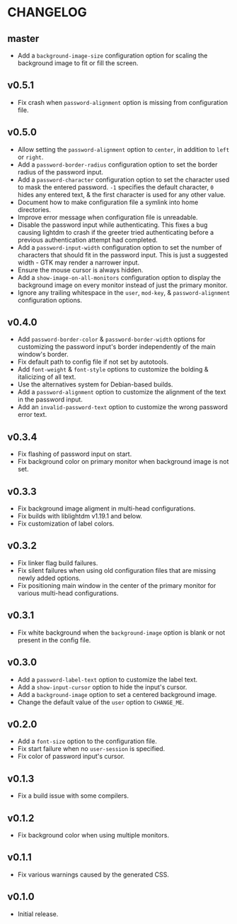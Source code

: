 # CHANGELOG

## master

* Add a `background-image-size` configuration option for scaling the background
  image to fit or fill the screen.

## v0.5.1

* Fix crash when `password-alignment` option is missing from configuration
  file.

## v0.5.0

* Allow setting the `password-alignment` option to `center`, in addition to
  `left` or `right`.
* Add a `password-border-radius` configuration option to set the border radius
  of the password input.
* Add a `password-character` configuration option to set the character used to
  mask the entered password. `-1` specifies the default character, `0` hides
  any entered text, & the first character is used for any other value.
* Document how to make configuration file a symlink into home directories.
* Improve error message when configuration file is unreadable.
* Disable the password input while authenticating. This fixes a bug causing
  lightdm to crash if the greeter tried authenticating before a previous
  authentication attempt had completed.
* Add a `password-input-width` configuration option to set the number of
  characters that should fit in the password input. This is just a suggested
  width - GTK may render a narrower input.
* Ensure the mouse cursor is always hidden.
* Add a `show-image-on-all-monitors` configuration option to display the
  background image on every monitor instead of just the primary monitor.
* Ignore any trailing whitespace in the `user`, `mod-key`, &
  `password-alignment` configuration options.

## v0.4.0

* Add `password-border-color` & `password-border-width` options for customizing
  the password input's border independently of the main window's border.
* Fix default path to config file if not set by autotools.
* Add `font-weight` & `font-style` options to customize the bolding &
  italicizing of all text.
* Use the alternatives system for Debian-based builds.
* Add a `password-alignment` option to customize the alignment of the text in the
  password input.
* Add an `invalid-password-text` option to customize the wrong password error
  text.

## v0.3.4

* Fix flashing of password input on start.
* Fix background color on primary monitor when background image is not set.

## v0.3.3

* Fix background image aligment in multi-head configurations.
* Fix builds with liblightdm v1.19.1 and below.
* Fix customization of label colors.

## v0.3.2

* Fix linker flag build failures.
* Fix silent failures when using old configuration files that are missing newly
  added options.
* Fix positioning main window in the center of the primary monitor for various
  multi-head configurations.

## v0.3.1

* Fix white background when the `background-image` option is blank or not
  present in the config file.

## v0.3.0

* Add a `password-label-text` option to customize the label text.
* Add a `show-input-cursor` option to hide the input's cursor.
* Add a `background-image` option to set a centered background image.
* Change the default value of the `user` option to `CHANGE_ME`.

## v0.2.0

* Add a `font-size` option to the configuration file.
* Fix start failure when no `user-session` is specified.
* Fix color of password input's cursor.

## v0.1.3

* Fix a build issue with some compilers.

## v0.1.2

* Fix background color when using multiple monitors.

## v0.1.1

* Fix various warnings caused by the generated CSS.

## v0.1.0

* Initial release.

